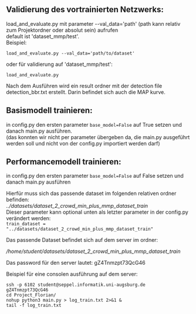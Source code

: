 ## Validierung des vortrainierten Netzwerks:
    
load_and_evaluate.py mit parameter --val_data='path' (path kann relativ zum Projektordner oder absolut sein) aufrufen <br>
default ist 'dataset_mmp/test'.<br>
Beispiel:

`load_and_evaluate.py --val_data='path/to/dataset'`

oder für validierung auf 'dataset_mmp/test':

`load_and_evaluate.py
`

Nach dem Ausführen wird ein result ordner mit der detection file detection_bbr.txt erstellt. Darin befindet sich auch
die MAP kurve.
## Basismodell trainieren:

in config.py den ersten parameter `base_model=False` auf True setzen und danach
main.py ausführen.<br>
(das konnten wir nicht per parameter übergeben da, die main.py ausgeführt werden soll und nicht von der config.py 
importiert werden darf)

## Performancemodell trainieren:

in config.py den ersten parameter `base_model=False` auf False setzen und danach
main.py ausführen

Hierfür muss sich das passende dataset im folgenden relativen ordner befinden:<br>
_../datasets/dataset_2_crowd_min_plus_mmp_dataset_train_<br>
Dieser parameter kann optional unten als letzter parameter in der config.py verändert werden:<br>
`train_dataset = "../datasets/dataset_2_crowd_min_plus_mmp_dataset_train"`

Das passende Dataset befindet sich auf dem server im ordner:

_/home/student/datasets/dataset_2_crowd_min_plus_mmp_dataset_train_

Das password für den server lautet: gZ4Tnmzpt73QcG46


Beispiel für eine consolen ausführung auf dem server:

`ssh -p 6102 student@seppel.informatik.uni-augsburg.de`<br>
`gZ4Tnmzpt73QcG46`<br>
`cd Project_Florian/`<br>
`nohup python3 main.py > log_train.txt 2>&1 &`<br>
`tail -f log_train.txt`<br>
